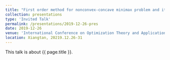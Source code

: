 ```yaml
---
title: "First order method for nonconvex-concave minimax problem and its complexity analysis"
collection: presentations
type: 'Invited Talk'
permalink: /presentations/2019-12-26-pres
date: 2019-12-26
venue: 'International Conference on Optimization Theory and Applications 2019'
location: Xiangtan, 20219.12.26-31
---
```


This talk is about {{ page.title }}.
